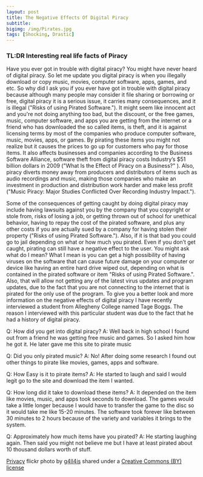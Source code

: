 ```yaml
---
layout: post
title: The Negative Effects Of Digital Piracy
subtitle:
bigimg: /img/Pirates.jpg
tags: [Shocking, Drastic]
---
```



### TL:DR Interesting real life facts of Piracy

Have you ever got in trouble with digital piracy? You might have never heard of digital piracy. So let me update you digital piracy is when you illegally download or copy music, movies, computer software, apps, games, and etc. So why did I ask you if you ever have got in trouble with digital piracy because although many people may consider it file sharing or borrowing or free, digital piracy it is a serious issue, it carries many consequences, and it is illegal ("Risks of using Pirated Software."). It might seem like innocent act and you're not doing anything too bad, but the discount, or the free games, music, computer software, and apps you are getting from the internet or a friend who has downloaded the so called items, is theft, and it is against licensing terms by most of the  companies who produce computer software, music, movies, apps, or games. By pirating these items you might not realize but it causes the prices to go up for customers who pay for those items. It also affects businesses and companies according to the Business Software Alliance, software theft from digital piracy costs Industry’s $51 billion dollars in 2009 ("What Is the Effect of Piracy on a Business?" ). Also, piracy diverts money away from producers and distributors of items such as audio recordings and music, making those companies who make an investment in production and distribution work harder and make less profit ("Music Piracy: Major Studies Conflicted Over Recording Industry Impact.").

Some of the consequences of getting caught by doing digital piracy may include having lawsuits against you by the company that you copyright or stole from, risks of losing a job, or getting thrown out of school for unethical behavior, having to repay the cost of the pirated software, and plus any other costs if you are actually sued by a company for having stolen their property ("Risks of using Pirated Software."). Also, if it is that bad you could go to jail depending on what or how much you pirated. Even if you don’t get caught, pirating can still have a negative effect to the user. You might ask what do I mean? What I mean is you can get a high possibility of having viruses on the software that can cause future damage on your computer or device like having an entire hard drive wiped out, depending on what is contained in the pirated software or item "Risks of using Pirated Software.". Also, that will allow not getting any of the latest virus updates and program updates, due to the fact that you are not connecting to the internet that is pirated for the only use of the program. To give you a better look and more information on the negative effects of digital piracy I have recently interviewed a student from Allegheny College named Tage Boggs. The reason I interviewed with this particular student was due to the fact that he had a history of digital piracy.

Q: How did you get into digital piracy?
A: Well back in high school I found out from a friend he was getting free music and games. So I asked him how he got it. He later gave me this site to pirate music

Q: Did you only pirated music?
A: No! After doing some research I found out other things to pirate like movies, games, apps and software.

Q: How Easy is it to pirate items?
A: He started to laugh and said I would legit go to the site and download the item I wanted.

Q: How long did it take to download these items?
A: It depended on the item like movies, music, and apps took seconds to download. The games would take a little longer because I would have to transfer the game to the disc so it would take me like 15-20 minutes. The software took forever like between 30 minutes to 2 hours because of the variety and variables it brings to the system.

Q: Approximately how much items have you pirated?
A: He starting laughing again. Then said you might not believe me but I have at least pirated about 10 thousand dollars worth of stuff.













<a title="Privacy" href="https://flickr.com/photos/g4ll4is/8926997166">Privacy</a> flickr photo by <a href="https://flickr.com/people/g4ll4is">g4ll4is</a> shared under a <a href="https://creativecommons.org/licenses/by/2.0/">Creative Commons (BY) license</a> </small>
